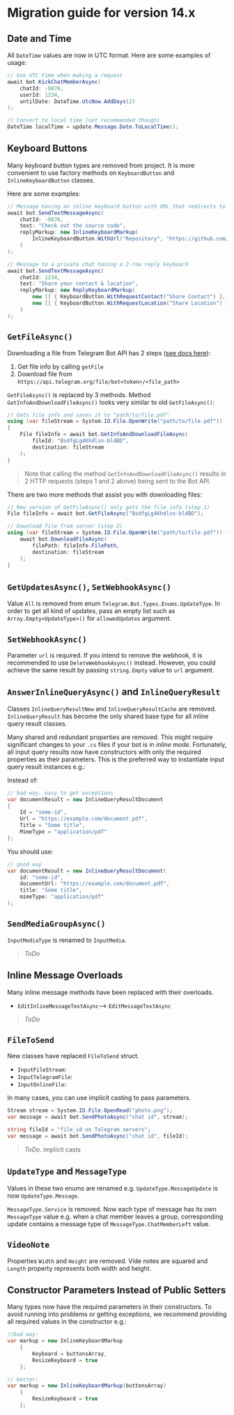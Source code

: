 # Migration guide for version 14.x

## Date and Time

All `DateTime` values are now in UTC format. Here are some examples of usage:

```csharp
// Use UTC time when making a request
await bot.KickChatMemberAsync(
    chatId: -9876,
    userId: 1234,
    untilDate: DateTime.UtcNow.AddDays(2)
);
```

```csharp
// Convert to local time (not recommended though)
DateTime localTime = update.Message.Date.ToLocalTime();
```

## Keyboard Buttons

Many keyboard button types are removed from project. It is more convenient to use factory methods on `KeyboardButton` and `InlineKeyboardButton` classes.

Here are some examples:

```csharp
// Message having an inline keyboard button with URL that redirects to a page
await bot.SendTextMessageAsync(
    chatId: -9876,
    text: "Check out the source code",
    replyMarkup: new InlineKeyboardMarkup(
        InlineKeyboardButton.WithUrl("Repository", "https://github.com/TelegramBots/Telegram.Bot")
    )
);
```

```csharp
// Message to a private chat having a 2-row reply keyboard
await bot.SendTextMessageAsync(
    chatId: 1234,
    text: "Share your contact & location",
    replyMarkup: new ReplyKeyboardMarkup(
        new [] { KeyboardButton.WithRequestContact("Share Contact") },
        new [] { KeyboardButton.WithRequestLocation("Share Location") },
    )
);
```

## `GetFileAsync()`

Downloading a file from Telegram Bot API has 2 steps ([see docs here](https://core.telegram.org/bots/api#getfile)):

1. Get file info by calling `getFile`
1. Download file from `https://api.telegram.org/file/bot<token>/<file_path>`

`GetFileAsync()` is replaced by 3 methods. Method `GetInfoAndDownloadFileAsync()` looks very similar to old `GetFileAsync()`:

```csharp
// Gets file info and saves it to "path/to/file.pdf"
using (var fileStream = System.IO.File.OpenWrite("path/to/file.pdf"))
{
    File fileInfo = await bot.GetInfoAndDownloadFileAsync(
        fileId: "BsdfgLg4Khdlsn-bldBD",
        destination: fileStream
    );
}
```

> Note that calling the method `GetInfoAndDownloadFileAsync()` results in 2 HTTP requests (steps 1 and 2 above) being sent to the Bot API.

There are two more methods that assist you with downloading files:

```csharp
// New version of GetFileAsync() only gets the file info (step 1)
File fileInfo = await bot.GetFileAsync("BsdfgLg4Khdlsn-bldBD");

// Download file from server (step 2)
using (var fileStream = System.IO.File.OpenWrite("path/to/file.pdf")) {
    await bot.DownloadFileAsync(
        filePath: fileInfo.FilePath,
        destination: fileStream
    );
}
```

## `GetUpdatesAsync()`, `SetWebhookAsync()`

Value `All` is removed from enum `Telegram.Bot.Types.Enums.UpdateType`. In order to get all kind of updates, pass an empty list such as `Array.Empty<UpdateType>()` for `allowedUpdates` argument.

## `SetWebhookAsync()`

Parameter `url` is required. If you intend to remove the webhook, it is recommended to use `DeleteWebhookAsync()` instead. However, you could achieve the same result by passing `string.Empty` value to `url` argument.

## `AnswerInlineQueryAsync()` and `InlineQueryResult`

Classes `InlineQueryResultNew` and `InlineQueryResultCache` are removed. `InlineQueryResult` has become the only shared base type for all inline query result classes.

Many shared and redundant properties are removed. This might require significant changes to your `.cs` files if your bot is in _inline mode_. Fortunately, all input query results now have constructors with only the required properties as their parameters. This is the preferred way to instantiate input query result instances e.g.:

Instead of:

```csharp
// bad way. easy to get exceptions
var documentResult = new InlineQueryResultDocument
{
    Id = "some-id",
    Url = "https://example.com/document.pdf",
    Title = "Some title",
    MimeType = "application/pdf"
};
```

You should use:

```csharp
// good way
var documentResult = new InlineQueryResultDocument(
    id: "some-id",
    documentUrl: "https://example.com/document.pdf",
    title: "Some title",
    mimeType: "application/pdf"
);
```

## `SendMediaGroupAsync()`

`InputMediaType` is renamed to `InputMedia`.

> *ToDo*

## Inline Message Overloads

Many inline message methods have been replaced with their overloads.

- `EditInlineMessageTextAsync`--> `EditMessageTextAsync`

> *ToDo*

## `FileToSend`

New classes have replaced `FileToSend` struct.

- `InputFileStream`:
- `InputTelegramFile`:
- `InputOnlineFile`:

In many cases, you can use implicit casting to pass parameters.

```csharp
Stream stream = System.IO.File.OpenRead("photo.png");
var message = await bot.SendPhotoAsync("chat id", stream);

string fileId = "file_id on Telegram servers";
var message = await bot.SendPhotoAsync("chat id", fileId);
```

> *ToDo*. implicit casts

## `UpdateType` and `MessageType`

Values in these two enums are renamed e.g. `UpdateType.MessageUpdate` is now `UpdateType.Message`.

`MessageType.Service` is removed. Now each type of message has its own `MessageType` value e.g. when a chat member leaves a group, corresponding update contains a message type of `MessageType.ChatMemberLeft` value.

## `VideoNote`

Properties `Width` and `Height` are removed. Vide notes are squared and `Length` property represents both width and height.

## Constructor Parameters Instead of Public Setters

Many types now have the required parameters in their constructors. To avoid running into problems or getting exceptions, we recommend providing all required values in the constructor e.g.:

```c#
//bad way:
var markup = new InlineKeyboardMarkup
    {
        Keyboard = buttonsArray,
        ResizeKeyboard = true
    };

// better:
var markup = new InlineKeyboardMarkup(buttonsArray)
    {
        ResizeKeyboard = true
    };
```
